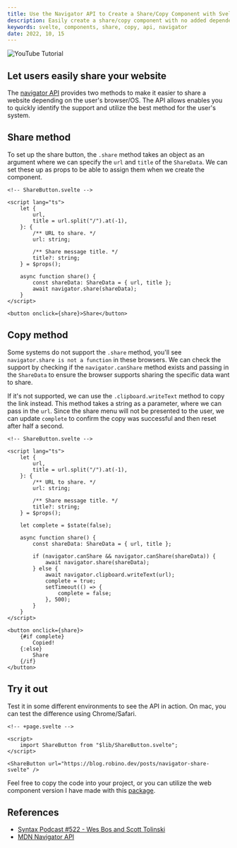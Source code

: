 ```yaml
---
title: Use the Navigator API to Create a Share/Copy Component with Svelte
description: Easily create a share/copy component with no added dependencies.
keywords: svelte, components, share, copy, api, navigator
date: 2022, 10, 15
---
```


![YouTube Tutorial](yt:INXigHmjp3U)

## Let users easily share your website

The [navigator API](https://developer.mozilla.org/en-US/docs/Web/API/Navigator/share) provides two methods to make it easier to share a website depending on the user's browser/OS. The API allows enables you to quickly identify the support and utilize the best method for the user's system.

## Share method

To set up the share button, the `.share` method takes an object as an argument where we can specify the `url` and `title` of the `ShareData`. We can set these up as props to be able to assign them when we create the component.

```svelte
<!-- ShareButton.svelte -->

<script lang="ts">
	let {
		url,
		title = url.split("/").at(-1),
	}: {
		/** URL to share. */
		url: string;

		/** Share message title. */
		title?: string;
	} = $props();

	async function share() {
		const shareData: ShareData = { url, title };
		await navigator.share(shareData);
	}
</script>

<button onclick={share}>Share</button>
```

## Copy method

Some systems do not support the `.share` method, you'll see `navigator.share is not a function` in these browsers. We can check the support by checking if the `navigator.canShare` method exists and passing in the `ShareData` to ensure the browser supports sharing the specific data want to share.

If it's not supported, we can use the `.clipboard.writeText` method to copy the link instead. This method takes a string as a parameter, where we can pass in the `url`. Since the share menu will not be presented to the user, we can update `complete` to confirm the copy was successful and then reset after half a second.

```svelte
<!-- ShareButton.svelte -->

<script lang="ts">
	let {
		url,
		title = url.split("/").at(-1),
	}: {
		/** URL to share. */
		url: string;

		/** Share message title. */
		title?: string;
	} = $props();

	let complete = $state(false);

	async function share() {
		const shareData: ShareData = { url, title };

		if (navigator.canShare && navigator.canShare(shareData)) {
			await navigator.share(shareData);
		} else {
			await navigator.clipboard.writeText(url);
			complete = true;
			setTimeout(() => {
				complete = false;
			}, 500);
		}
	}
</script>

<button onclick={share}>
	{#if complete}
		Copied!
	{:else}
		Share
	{/if}
</button>
```

## Try it out

Test it in some different environments to see the API in action. On mac, you can test the difference using Chrome/Safari.

```svelte
<!-- +page.svelte -->

<script>
	import ShareButton from "$lib/ShareButton.svelte";
</script>

<ShareButton url="https://blog.robino.dev/posts/navigator-share-svelte" />
```

Feel free to copy the code into your project, or you can utilize the web component version I have made with this [package](https://github.com/rossrobino/drab).

## References

- [Syntax Podcast #522 - Wes Bos and Scott Tolinski](https://syntax.fm/show/522/use-the-platform)
- [MDN Navigator API](https://developer.mozilla.org/en-US/docs/Web/API/Navigator/share)
